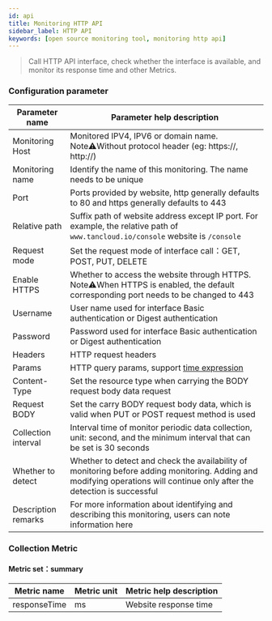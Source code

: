 ```yaml
---
id: api  
title: Monitoring HTTP API      
sidebar_label: HTTP API   
keywords: [open source monitoring tool, monitoring http api]
---
```


> Call HTTP API interface, check whether the interface is available, and monitor its response time and other Metrics.

### Configuration parameter

|   Parameter name    |                                                                        Parameter help description                                                                         |
|---------------------|---------------------------------------------------------------------------------------------------------------------------------------------------------------------------|
| Monitoring Host     | Monitored IPV4, IPV6 or domain name. Note⚠️Without protocol header (eg: https://, http://)                                                                                |
| Monitoring name     | Identify the name of this monitoring. The name needs to be unique                                                                                                         |
| Port                | Ports provided by website, http generally defaults to 80 and https generally defaults to 443                                                                              |
| Relative path       | Suffix path of website address except IP port. For example, the relative path of `www.tancloud.io/console` website is `/console`                                          |
| Request mode        | Set the request mode of interface call：GET, POST, PUT, DELETE                                                                                                             |
| Enable HTTPS        | Whether to access the website through HTTPS. Note⚠️When HTTPS is enabled, the default corresponding port needs to be changed to 443                                       |
| Username            | User name used for interface Basic authentication or Digest authentication                                                                                                |
| Password            | Password used for interface Basic authentication or Digest authentication                                                                                                 |
| Headers             | HTTP request headers                                                                                                                                                      |
| Params              | HTTP query params, support [time expression](time_expression)                                                                                                             |
| Content-Type        | Set the resource type when carrying the BODY request body data request                                                                                                    |
| Request BODY        | Set the carry BODY request body data, which is valid when PUT or POST request method is used                                                                              |
| Collection interval | Interval time of monitor periodic data collection, unit: second, and the minimum interval that can be set is 30 seconds                                                   |
| Whether to detect   | Whether to detect and check the availability of monitoring before adding monitoring. Adding and modifying operations will continue only after the detection is successful |
| Description remarks | For more information about identifying and describing this monitoring, users can note information here                                                                    |

### Collection Metric

#### Metric set：summary

| Metric name  | Metric unit | Metric help description |
|--------------|-------------|-------------------------|
| responseTime | ms          | Website response time   |

